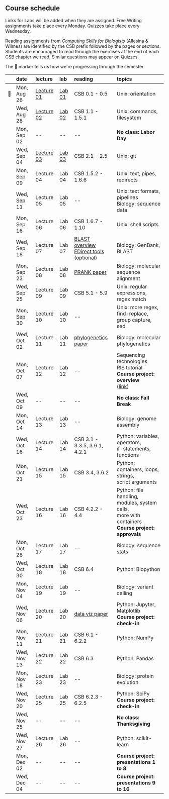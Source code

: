 
## Course schedule

Links for Labs will be added when they are assigned. Free Writing assignments take place every Monday. Quizzes take place every Wednesday.

Reading assignments from [*Computing Skills for Biologists*](https://computingskillsforbiologists.com/) (Allesina & Wilmes) are identified by the CSB prefix followed by the pages or sections. Students are encouraged to read through the exercises at the end of each CSB chapter we read. Similar questions may appear on Quizzes.

The 🐙 marker tells us how we're progressing through the semester.

|         | date        | lecture | lab     | reading | topics |
| :-:     | :--         | :-      |   :-    | :--     | :--    |
| 🐙      | Mon, Aug 26 | <a href="https://github.com/WUSTL-Biol4220/home/raw/main/lectures/lecture_01.pdf">Lecture 01</a> | [Lab 01](labs/lab_01.md) | CSB 0.1 - 0.5 | Unix: orientation |
|         | Wed, Aug 28 | <a href="https://github.com/WUSTL-Biol4220/home/raw/main/lectures/lecture_02.pdf">Lecture 02</a> | [Lab 02](labs/lab_02.md) | CSB 1.1 - 1.5.1 | Unix: commands, filesystem |
|         | Mon, Sep 02 | -- | -- | -- | **No class: Labor Day** |
|         | Wed, Sep 04 | <a href="https://github.com/WUSTL-Biol4220/home/raw/main/lectures/lecture_03.pdf">Lecture 03</a> | [Lab 03](labs/lab_03.md) | CSB 2.1 - 2.5 | Unix: git |
|         | Mon, Sep 09 | Lecture 04 | Lab 04 | CSB 1.5.2 - 1.6.6 | Unix: text, pipes, redirects |
|         | Wed, Sep 11 | Lecture 05 | Lab 05 | -- | Unix: text formats, pipelines<br>Biology: sequence data | 
|         | Mon, Sep 16 | Lecture 06 | Lab 06 | CSB 1.6.7 - 1.10 | Unix: shell scripts  |
|         | Wed, Sep 18 | Lecture 07 | Lab 07 | <a href="https://www.nature.com/scitable/topicpage/basic-local-alignment-search-tool-blast-29096/">BLAST overview</a><br><a href="https://www.ncbi.nlm.nih.gov/books/NBK179288/">EDirect tools</a><br>(optional) | Biology: GenBank, BLAST |
|         | Mon, Sep 23 | Lecture 08 | Lab 08 | <a href="https://github.com/WUSTL-Biol4220/home/raw/main/assets/papers/loytynoja_goldman_prank_2008_science.pdf">PRANK paper</a> | Biology: molecular sequence alignment |
|         | Wed, Sep 25 | Lecture 09 | Lab 09 | CSB 5.1 - 5.9 | Unix: regular expressions, regex match |
|         | Mon, Sep 30 | Lecture 10 | Lab 10 | -- | Unix: more regex, find-replace, group capture, sed |
|         | Wed, Oct 02 | Lecture 11 | Lab 11 | <a href="https://github.com/WUSTL-Biol4220/home/raw/main/assets/papers/yang_rannala_2012_nature_reviews_genetics.pdf">phylogenetics paper</a> | Biology: molecular phylogenetics | 
|         | Mon, Oct 07 | Lecture 12 | Lab 12 | -- | Sequencing technologies<br>RIS tutorial<br>**Course project: overview**<br>(<a href="https://github.com/WUSTL-Biol4220/home/blob/main/course_project.md">link</a>) |
|         | Wed, Oct 09 | -- | -- | -- | **No class: Fall Break** |
|         | Mon, Oct 14 | Lecture 13 | Lab 13 | -- | Biology: genome assembly |
|         | Wed, Oct 16 | Lecture 14 | Lab 14 | CSB 3.1 - 3.3.5, 3.6.1, 4.2.1 | Python: variables, operators,<br>if-statements, functions  |
|         | Mon, Oct 21 | Lecture 15 | Lab 15 | CSB 3.4, 3.6.2                | Python: containers, loops, strings,<br>script arguments |
|         | Wed, Oct 23 | Lecture 16 | Lab 16 | CSB 4.2.2 - 4.4               | Python: file handling, modules, system calls,<br>more with containers<br>**Course project: approvals** |
|         | Mon, Oct 28 | Lecture 17 | Lab 17 | -- | Biology: sequence stats |
|         | Wed, Oct 30 | Lecture 18 | Lab 18 | CSB 6.4 | Python: Biopython |
|         | Mon, Nov 04 | Lecture 19 | Lab 19 | -- | Biology: variant calling |
|         | Wed, Nov 06 | Lecture 20 | Lab 20 | <a href="https://github.com/WUSTL-Biol4220/home/raw/main/assets/papers/rougier_et_al_2014_plos_comp_biol.pdf">data viz paper</a> | Python: Jupyter, Matplotlib<br>**Course project: check-in** |
|         | Mon, Nov 11 | Lecture 21 | Lab 21 | CSB 6.1 - 6.2.2 | Python: NumPy   |
|         | Wed, Nov 13 | Lecture 22 | Lab 22 | CSB 6.3 | Python: Pandas  |
|         | Mon, Nov 18 | Lecture 23 | Lab 23 | -- | Biology: protein evolution |
|         | Wed, Nov 20 | Lecture 25 | Lab 25 | CSB 6.2.3 - 6.2.5 | Python: SciPy <br>**Course project: check-in**|
|         | Wed, Nov 25 | -- | -- | -- | **No class: Thanksgiving** |
|         | Wed, Nov 27 | Lecture 26 | Lab 26 | -- | Python: scikit-learn  |
|         | Mon, Dec 02 | -- | -- | -- | **Course project: presentations 1 to 8**  |
|         | Wed, Dec 04 | -- | -- | -- | **Course project: presentations 9 to 16**  |
